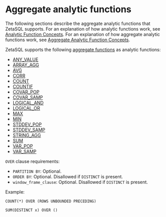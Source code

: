 

# Aggregate analytic functions

The following sections describe the aggregate analytic functions that
ZetaSQL supports. For an explanation of how analytic functions work,
see [Analytic Function Concepts][analytic-function-concepts]. For an explanation
of how aggregate analytic functions work, see
[Aggregate Analytic Function Concepts][aggregate-analytic-concepts].

ZetaSQL supports the following
[aggregate functions][analytic-functions-link-to-aggregate-functions]
as analytic functions:

* [ANY_VALUE](https://github.com/google/zetasql/blob/master/docs/functions-and-operators.md#any_value)
* [ARRAY_AGG](https://github.com/google/zetasql/blob/master/docs/functions-and-operators.md#array_agg)
* [AVG](https://github.com/google/zetasql/blob/master/docs/functions-and-operators.md#avg)
* [CORR](https://github.com/google/zetasql/blob/master/docs/functions-and-operators.md#corr)
* [COUNT](https://github.com/google/zetasql/blob/master/docs/functions-and-operators.md#count)
* [COUNTIF](https://github.com/google/zetasql/blob/master/docs/functions-and-operators.md#countif)
* [COVAR_POP](https://github.com/google/zetasql/blob/master/docs/functions-and-operators.md#covar_pop)
* [COVAR_SAMP](https://github.com/google/zetasql/blob/master/docs/functions-and-operators.md#covar_samp)
* [LOGICAL_AND](https://github.com/google/zetasql/blob/master/docs/functions-and-operators.md#logical_and)
* [LOGICAL_OR](https://github.com/google/zetasql/blob/master/docs/functions-and-operators.md#logical_or)
* [MAX](https://github.com/google/zetasql/blob/master/docs/functions-and-operators.md#max)
* [MIN](https://github.com/google/zetasql/blob/master/docs/functions-and-operators.md#min)
* [STDDEV_POP](https://github.com/google/zetasql/blob/master/docs/functions-and-operators.md#stddev_pop)
* [STDDEV_SAMP](https://github.com/google/zetasql/blob/master/docs/functions-and-operators.md#stddev_samp)
* [STRING_AGG](https://github.com/google/zetasql/blob/master/docs/functions-and-operators.md#string_agg)
* [SUM](https://github.com/google/zetasql/blob/master/docs/functions-and-operators.md#sum)
* [VAR_POP](https://github.com/google/zetasql/blob/master/docs/functions-and-operators.md#var_pop)
* [VAR_SAMP](https://github.com/google/zetasql/blob/master/docs/functions-and-operators.md#var_samp)

`OVER` clause requirements:

+ `PARTITION BY`: Optional.
+ `ORDER BY`: Optional. Disallowed if `DISTINCT` is present.
+ `window_frame_clause`: Optional. Disallowed if `DISTINCT` is present.

Example:

```
COUNT(*) OVER (ROWS UNBOUNDED PRECEDING)
```

```
SUM(DISTINCT x) OVER ()
```

<!-- mdlint off(WHITESPACE_LINE_LENGTH) -->

[analytic-function-concepts]: https://github.com/google/zetasql/blob/master/docs/analytic-function-concepts.md

[aggregate-analytic-concepts]: https://github.com/google/zetasql/blob/master/docs/analytic-function-concepts.md#aggregate_analytic_function_concepts

[analytic-functions-link-to-aggregate-functions]: https://github.com/google/zetasql/blob/master/docs/aggregate_functions.md

<!-- mdlint on -->

